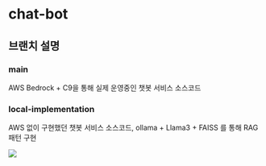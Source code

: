 # chat-bot

## 브랜치 설명

### main
AWS Bedrock + C9을 통해 실제 운영중인 챗봇 서비스 소스코드

### local-implementation
AWS 없이 구현했던 챗봇 서비스 소스코드,
ollama + Llama3 + FAISS 를 통해 RAG 패턴 구현


<img src = "https://www.google.com/url?sa=i&url=https%3A%2F%2Fwww.ycombinator.com%2Fcompanies%2Follama&psig=AOvVaw3dlzGlWTl2lCp4_W_pap3N&ust=1718714701029000&source=images&cd=vfe&opi=89978449&ved=0CBEQjRxqFwoTCLixlq3V4oYDFQAAAAAdAAAAABAE">
